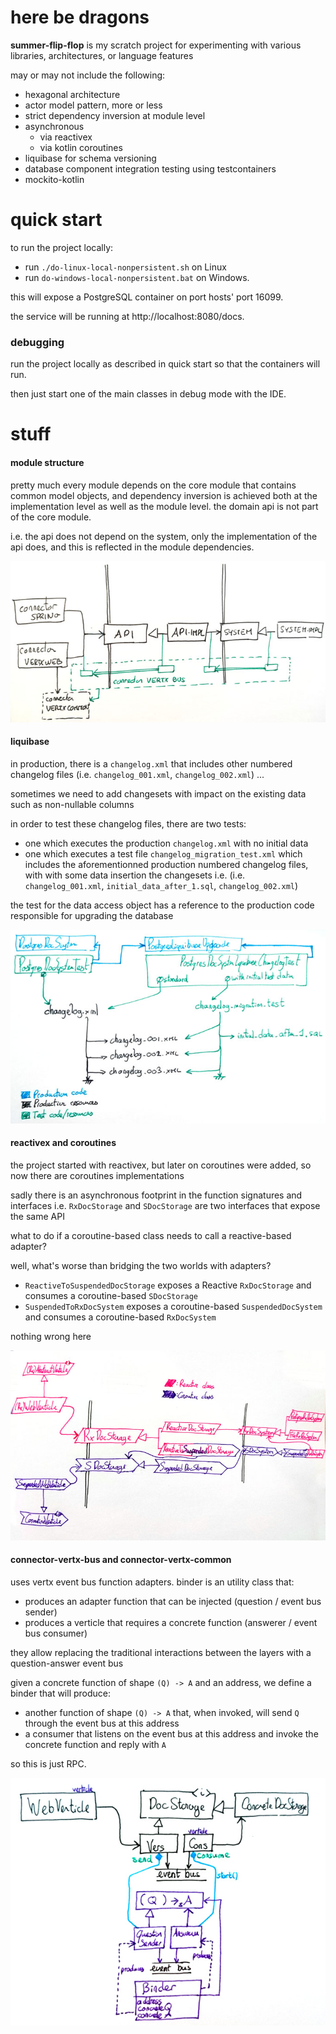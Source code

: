 # here be dragons

**summer-flip-flop** is my scratch project for experimenting with various libraries, architectures, or language features

may or may not include the following:

- hexagonal architecture
- actor model pattern, more or less
- strict dependency inversion at module level
- asynchronous
  - via reactivex
  - via kotlin coroutines
- liquibase for schema versioning
- database component integration testing using testcontainers
- mockito-kotlin

# quick start

to run the project locally:

- run `./do-linux-local-nonpersistent.sh` on Linux
- run `do-windows-local-nonpersistent.bat` on Windows.

this will expose a PostgreSQL container on port hosts' port 16099.

the service will be running at http://localhost:8080/docs.

### debugging

run the project locally as described in quick start so that the containers will run.

then just start one of the main classes in debug mode with the IDE.

# stuff

#### module structure

pretty much every module depends on the core module that contains common model objects, and dependency inversion is achieved both at the implementation level as well as the module level. the domain api is not part of the core module.

i.e. the api does not depend on the system, only the implementation of the api does, and this is reflected in the module dependencies.

![modules diagram](modules.jpg)

#### liquibase

in production, there is a `changelog.xml` that includes other numbered changelog files (i.e. `changelog_001.xml`, `changelog_002.xml`) ...

sometimes we need to add changesets with impact on the existing data such as non-nullable columns

in order to test these changelog files, there are two tests:

- one which executes the production `changelog.xml` with no initial data
- one which executes a test file `changelog_migration_test.xml` which includes the aforementionned production numbered changelog files, with with some data insertion the changesets i.e.  (i.e. `changelog_001.xml`, `initial_data_after_1.sql`, `changelog_002.xml`)

the test for the data access object has a reference to the production code responsible for upgrading the database

![liquibase diagram](liquibaselogs.jpg)

#### reactivex and coroutines

the project started with reactivex, but later on coroutines were added, so now there are coroutines implementations

sadly there is an asynchronous footprint in the function signatures and interfaces i.e. `RxDocStorage` and `SDocStorage` are two interfaces that expose the same API

what to do if a coroutine-based class needs to call a reactive-based adapter?

well, what's worse than bridging the two worlds with adapters?

- `ReactiveToSuspendedDocStorage` exposes a Reactive `RxDocStorage` and consumes a coroutine-based `SDocStorage`
- `SuspendedToRxDocSystem` exposes a coroutine-based `SuspendedDocSystem` and consumes a coroutine-based `RxDocSystem`

nothing wrong here

![coreactinex diagram](coreactinex.jpg)

#### connector-vertx-bus and connector-vertx-common

uses vertx event bus function adapters. binder is an utility class that:
- produces an adapter function that can be injected (question / event bus sender)
- produces a verticle that requires a concrete function (answerer / event bus consumer)

they allow replacing the traditional interactions between the layers with a question-answer event bus

given a concrete function of shape `(Q) -> A` and an address, we define a binder that will produce:
  - another function of shape `(Q) -> A` that, when invoked, will send `Q` through the event bus at this address
  - a consumer that listens on the event bus at this address and invoke the concrete function and reply with `A`

so this is just RPC.

![binder diagram](binder.jpg)
